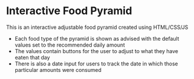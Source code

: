 # Interactive Food Pyramid
This is an interactive adjustable food pyramid created using HTML/CSS/JS
- Each food type of the pyramid is shown as advised with the default values set to the recommended daily amount
- The values contain buttons for the user to adjust to what they have eaten that day
- There is also a date input for users to track the date in which those particular amounts were consumed
